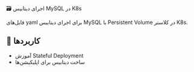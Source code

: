 🗃 اجرای دیتابیس MySQL در K8s

فایل‌های yaml برای اجرای دیتابیس MySQL با Persistent Volume در کلاستر K8s.

## 🎯 کاربردها
- آموزش Stateful Deployment
- ساخت دیتابیس برای اپلیکیشن‌ها
